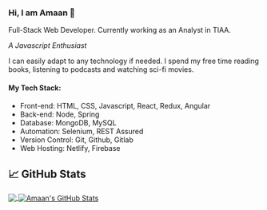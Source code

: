 ### Hi, I am Amaan 👋

Full-Stack Web Developer. Currently working as an Analyst in TIAA.

*A Javascript Enthusiast*

I can easily adapt to any technology if needed. I spend my free time reading books, listening to podcasts and watching sci-fi movies.

#### My Tech Stack:

- Front-end: HTML, CSS, Javascript, React, Redux, Angular
- Back-end: Node, Spring
- Database: MongoDB, MySQL
- Automation: Selenium, REST Assured
- Version Control: Git, Github, Gitlab
- Web Hosting: Netlify, Firebase

## &#x1f4c8; GitHub Stats

<a href="https://github.com/Amaan56/Amaan56/">
  <img align="center" src="https://github-readme-stats.vercel.app/api/top-langs/?username=Amaan56&title_color=ffffff&text_color=c9cacc&icon_color=2bbc8a&bg_color=1d1f21" />
</a>
<a href="https://github.com/Amaan56/Amaan56/">
  <img align="center" src="https://github-readme-stats.vercel.app/api?username=Amaan56&show_icons=true&line_height=27&count_private=true&title_color=ffffff&text_color=c9cacc&icon_color=2bbc8a&bg_color=1d1f21" alt="Amaan's GitHub Stats" />
</a>
